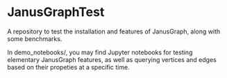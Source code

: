 # JanusGraphTest

A repository to test the installation and features of JanusGraph, along with some benchmarks.

In demo_notebooks/, you may find Jupyter notebooks for testing elementary JanusGraph features, as well as querying vertices and edges based on their propeties at a specific time.
